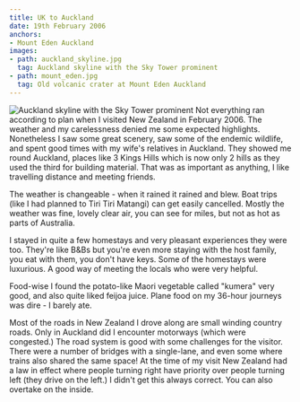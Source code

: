 ```yaml
---
title: UK to Auckland
date: 19th February 2006
anchors:
- Mount Eden Auckland
images:
- path: auckland_skyline.jpg
  tag: Auckland skyline with the Sky Tower prominent
- path: mount_eden.jpg
  tag: Old volcanic crater at Mount Eden Auckland
---
```

![Auckland skyline with the Sky Tower prominent](auckland_skyline.jpg)
Not everything ran according to plan when I visited New Zealand in February 2006. The weather and my carelessness denied me some expected highlights. Nonetheless I saw some great scenery, saw some of the endemic wildlife, and spent good times with my wife's relatives in Auckland. They showed me round Auckland, places like 3 Kings Hills which is now only 2 hills as they used the third for building material. That was as important as anything, I like travelling distance and meeting friends.

The weather is changeable - when it rained it rained and blew. Boat trips (like I had planned to Tiri Tiri Matangi) can get easily cancelled. Mostly the weather was fine, lovely clear air, you can see for miles, but not as hot as parts of Australia.

I stayed in quite a few homestays and very pleasant experiences they were too. They're like B&Bs but you're even more staying with the host family, you eat with them, you don't have keys. Some of the homestays were luxurious. A good way of meeting the locals who were very helpful.

Food-wise I found the potato-like Maori vegetable called "kumera" very good, and also quite liked feijoa juice. Plane food on my 36-hour journeys was dire - I barely ate.

Most of the roads in New Zealand I drove along are small winding country roads. Only in Auckland did I encounter motorways (which were congested.) The road system is good with some challenges for the visitor. There were a number of bridges with a single-lane, and even some where trains also shared the same space! At the time of my visit New Zealand had a law in effect where people turning right have priority over people turning left (they drive on the left.) I didn't get this always correct. You can also overtake on the inside.
